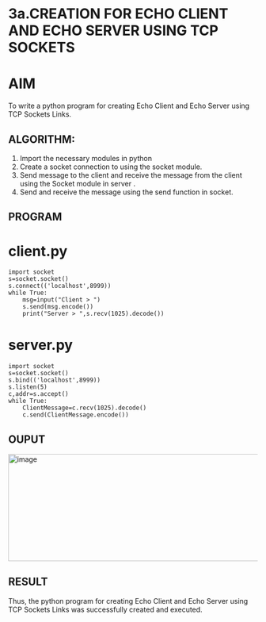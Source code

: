 # 3a.CREATION FOR ECHO CLIENT AND ECHO SERVER USING TCP SOCKETS
# AIM
To write a python program for creating Echo Client and Echo Server using TCP
Sockets Links.
## ALGORITHM:
1. Import the necessary modules in python
2. Create a socket connection to using the socket module.
3. Send message to the client and receive the message from the client using the Socket module in
 server .
4. Send and receive the message using the send function in socket.
## PROGRAM
# client.py
```
import socket
s=socket.socket()
s.connect(('localhost',8999))
while True:
    msg=input("Client > ")
    s.send(msg.encode())
    print("Server > ",s.recv(1025).decode())
```
# server.py
```
import socket
s=socket.socket()
s.bind(('localhost',8999))
s.listen(5)
c,addr=s.accept()
while True:
    ClientMessage=c.recv(1025).decode()
    c.send(ClientMessage.encode())
```
## OUPUT
<img width="939" height="216" alt="image" src="https://github.com/user-attachments/assets/cef7d59d-dba8-4c57-9979-f9207e2483f1" />

## RESULT
Thus, the python program for creating Echo Client and Echo Server using TCP Sockets Links 
was successfully created and executed.
